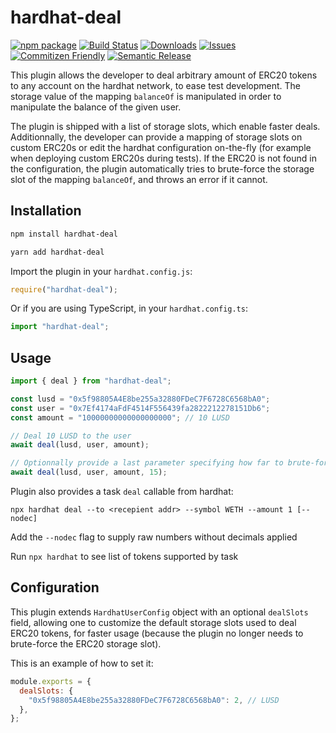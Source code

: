 # hardhat-deal

[![npm package][npm-img]][npm-url]
[![Build Status][build-img]][build-url]
[![Downloads][downloads-img]][downloads-url]
[![Issues][issues-img]][issues-url]
[![Commitizen Friendly][commitizen-img]][commitizen-url]
[![Semantic Release][semantic-release-img]][semantic-release-url]

This plugin allows the developer to deal arbitrary amount of ERC20 tokens to any account on the hardhat network, to ease test development. The storage value of the mapping `balanceOf` is manipulated in order to manipulate the balance of the given user.

The plugin is shipped with a list of storage slots, which enable faster deals. Additionnally, the developer can provide a mapping of storage slots on custom ERC20s or edit the hardhat configuration on-the-fly (for example when deploying custom ERC20s during tests). If the ERC20 is not found in the configuration, the plugin automatically tries to brute-force the storage slot of the mapping `balanceOf`, and throws an error if it cannot.

## Installation

```bash
npm install hardhat-deal
```

```bash
yarn add hardhat-deal
```

Import the plugin in your `hardhat.config.js`:

```js
require("hardhat-deal");
```

Or if you are using TypeScript, in your `hardhat.config.ts`:

```ts
import "hardhat-deal";
```

## Usage

```typescript
import { deal } from "hardhat-deal";

const lusd = "0x5f98805A4E8be255a32880FDeC7F6728C6568bA0";
const user = "0x7Ef4174aFdF4514F556439fa2822212278151Db6";
const amount = "10000000000000000000"; // 10 LUSD

// Deal 10 LUSD to the user
await deal(lusd, user, amount);

// Optionnally provide a last parameter specifying how far to brute-force the storage slot (default: 12)
await deal(lusd, user, amount, 15);
```

Plugin also provides a task `deal` callable from hardhat:

``` 
npx hardhat deal --to <recepient addr> --symbol WETH --amount 1 [--nodec]
```

Add the `--nodec` flag to supply raw numbers without decimals applied

Run `npx hardhat` to see list of tokens supported by task

## Configuration

This plugin extends `HardhatUserConfig` object with an optional `dealSlots` field, allowing one to customize the default storage slots used to deal ERC20 tokens, for faster usage (because the plugin no longer needs to brute-force the ERC20 storage slot).

This is an example of how to set it:

```js
module.exports = {
  dealSlots: {
    "0x5f98805A4E8be255a32880FDeC7F6728C6568bA0": 2, // LUSD
  },
};
```

[build-img]: https://github.com/rubilmax/hardhat-deal/actions/workflows/release.yml/badge.svg
[build-url]: https://github.com/rubilmax/hardhat-deal/actions/workflows/release.yml
[downloads-img]: https://img.shields.io/npm/dt/hardhat-deal
[downloads-url]: https://www.npmtrends.com/hardhat-deal
[npm-img]: https://img.shields.io/npm/v/hardhat-deal
[npm-url]: https://www.npmjs.com/package/hardhat-deal
[issues-img]: https://img.shields.io/github/issues/rubilmax/hardhat-deal
[issues-url]: https://github.com/rubilmax/hardhat-deal/issues
[codecov-img]: https://codecov.io/gh/rubilmax/hardhat-deal/branch/main/graph/badge.svg
[codecov-url]: https://codecov.io/gh/rubilmax/hardhat-deal
[semantic-release-img]: https://img.shields.io/badge/%20%20%F0%9F%93%A6%F0%9F%9A%80-semantic--release-e10079.svg
[semantic-release-url]: https://github.com/semantic-release/semantic-release
[commitizen-img]: https://img.shields.io/badge/commitizen-friendly-brightgreen.svg
[commitizen-url]: http://commitizen.github.io/cz-cli/
